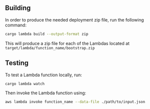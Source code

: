 ## Building

In order to produce the needed deployment zip file, run the following command:

```bash
cargo lambda build --output-format zip
```

This will produce a zip file for each of the Lambdas located at `target/lambda/function_name/bootstrap.zip`

## Testing

To test a Lambda function locally, run:

```bash
cargo lambda watch
```

Then invoke the Lambda function using:

```bash
aws lambda invoke function_name --data-file ./path/to/input.json
```